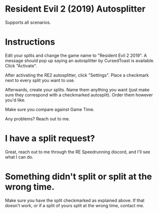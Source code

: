 # Resident Evil 2 (2019) Autosplitter

Supports all scenarios. 

# Instructions

Edit your splits and change the game name to "Resident Evil 2 2019". A message should pop up saying an autosplitter by CursedToast is available. Click "Activate".

After activating the RE2 autosplitter, click "Settings". Place a checkmark next to every split you want to use.

Afterwards, create your splits. Name them anything you want (just make sure they correspond with a checkmarked autosplit). Order them however you'd like.

Make sure you compare against Game Time.

Any problems? Reach out to me.

# I have a split request?

Great, reach out to me through the RE Speedrunning discord, and I'll see what I can do.

# Something didn't split or split at the wrong time.

Make sure you have the split checkmarked as explained above. If that doesn't work, or if a split of yours split at the wrong time, contact me.

